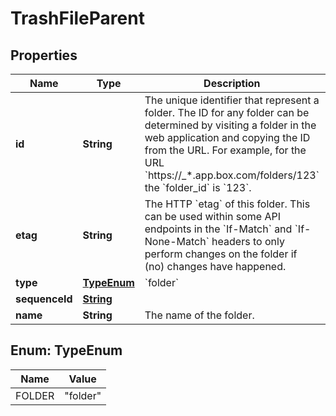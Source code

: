 

# TrashFileParent


## Properties

| Name | Type | Description | Notes |
|------------ | ------------- | ------------- | -------------|
|**id** | **String** | The unique identifier that represent a folder.  The ID for any folder can be determined by visiting a folder in the web application and copying the ID from the URL. For example, for the URL &#x60;https://_*.app.box.com/folders/123&#x60; the &#x60;folder_id&#x60; is &#x60;123&#x60;. |  |
|**etag** | **String** | The HTTP &#x60;etag&#x60; of this folder. This can be used within some API endpoints in the &#x60;If-Match&#x60; and &#x60;If-None-Match&#x60; headers to only perform changes on the folder if (no) changes have happened. |  [optional] |
|**type** | [**TypeEnum**](#TypeEnum) | &#x60;folder&#x60; |  |
|**sequenceId** | [**String**](String.md) |  |  [optional] |
|**name** | **String** | The name of the folder. |  [optional] |



## Enum: TypeEnum

| Name | Value |
|---- | -----|
| FOLDER | &quot;folder&quot; |



